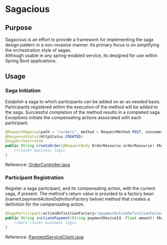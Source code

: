 # Sagacious
## Purpose
Sagacious is an effort to provide a framework for implementing the saga design pattern in a 
non-invasive manner.  Its primary focus is on simplifying the orchestration style of sagas.  
Although usable in any spring-enabled service, its designed for use within Spring Boot
applications.

## Usage
### Saga Initiation
Establish a saga to which participants can be added on an as needed basis.  Participants registered
within the execution of the method will be added to the saga.  Successful completion of the method
results in a completed saga.  Exceptions initiate the compensating actions associated with each
participant.
```java
@RequestMapping(path = "/orders", method = RequestMethod.POST, consumes = MediaType.APPLICATION_JSON_VALUE)
@ResponseStatus(HttpStatus.CREATED)
@SagaOrchestrated
public String createOrder(@RequestBody OrderResource orderResource) throws Exception {
    //clever business logic
}
```
Reference: [OrderController.java](sagacious-sample/src/main/java/com/github/kirksc1/sagacious/sample/orderservice/OrderController.java)

### Participant Registration
Register a saga participant, and its compensating action, with the current saga, if present. 
The method's return value is provided to a factory bean (named *paymentActionDefinitionFactory* below)
method that creates a definition for the compensating action.  
```java
@SagaParticipant(actionDefinitionFactory="paymentActionDefinitionFactory")
public String initiatePayment(String paymentDeviceId, Float amount) throws FailedPaymentException {
    //more clever business logic
}
```
Reference: [PaymentServiceClient.java](sagacious-sample/src/main/java/com/github/kirksc1/sagacious/sample/orderservice/payments/PaymentServiceClient.java)
 